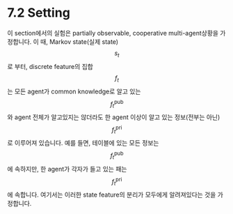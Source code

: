 # 7.2 Setting

이 section에서의 실험은 partially observable, cooperative multi-agent상황을 가정합니다. 이 때, Markov state\(실제 state\)$$ s_t$$로 부터, discrete feature의 집합 $$f_t$$는 모든 agent가 common knowledge로 알고 있는 $$f^{\mathrm{pub}}_t$$와 agent 전체가 알고있지는 않더라도 한 agent 이상이 알고 있는 정보\(전부는 아닌\) $$ f^\mathrm{{pri}}_t$$로 이루어져 있습니다. 예를 들면, 테이블에 있는 모든 정보는 $$f^{\mathrm{pub}}_t$$에 속하지만, 한 agent가 각자가 들고 있는 패는 $$ f^\mathrm{{pri}}_t$$에 속합니다. 여기서는 이러한 state feature의 분리가 모두에게 알려져있다는 것을 가정합니다.


